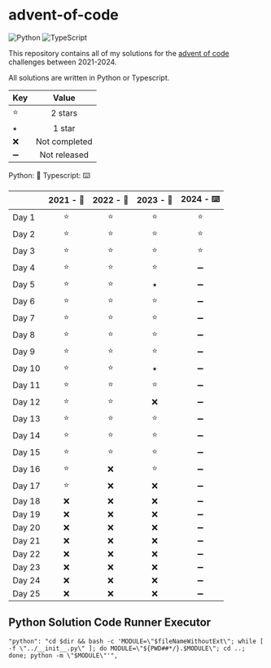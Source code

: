 # advent-of-code

![Python](https://img.shields.io/badge/python-3670A0?style=for-the-badge&logo=python&logoColor=ffdd54) ![TypeScript](https://img.shields.io/badge/typescript-%23007ACC.svg?style=for-the-badge&logo=typescript&logoColor=white)

This repository contains all of my solutions for the [advent of code](https://adventofcode.com/) challenges between 2021-2024.

All solutions are written in Python or Typescript.

| Key |     Value     |
| --- | :-----------: |
| ⭐  |    2 stars    |
| ⭑   |    1 star     |
| ❌  | Not completed |
| ➖  | Not released  |

Python: 🐍 Typescript: ⌨️

|        | 2021 - 🐍 | 2022 - 🐍 | 2023 - 🐍 | 2024 - ⌨️ |
| ------ | :-------: | :-------: | :-------: | :-------: |
| Day 1  |    ⭐     |    ⭐     |    ⭐     |    ⭐     |
| Day 2  |    ⭐     |    ⭐     |    ⭐     |    ⭐     |
| Day 3  |    ⭐     |    ⭐     |    ⭐     |    ⭐     |
| Day 4  |    ⭐     |    ⭐     |    ⭐     |    ➖     |
| Day 5  |    ⭐     |    ⭐     |     ⭑     |    ➖     |
| Day 6  |    ⭐     |    ⭐     |    ⭐     |    ➖     |
| Day 7  |    ⭐     |    ⭐     |    ⭐     |    ➖     |
| Day 8  |    ⭐     |    ⭐     |    ⭐     |    ➖     |
| Day 9  |    ⭐     |    ⭐     |    ⭐     |    ➖     |
| Day 10 |    ⭐     |    ⭐     |     ⭑     |    ➖     |
| Day 11 |    ⭐     |    ⭐     |    ⭐     |    ➖     |
| Day 12 |    ⭐     |    ⭐     |    ❌     |    ➖     |
| Day 13 |    ⭐     |    ⭐     |    ⭐     |    ➖     |
| Day 14 |    ⭐     |    ⭐     |    ⭐     |    ➖     |
| Day 15 |    ⭐     |    ⭐     |    ⭐     |    ➖     |
| Day 16 |    ⭐     |    ❌     |    ⭐     |    ➖     |
| Day 17 |    ⭐     |    ❌     |    ❌     |    ➖     |
| Day 18 |    ❌     |    ❌     |    ❌     |    ➖     |
| Day 19 |    ❌     |    ❌     |    ❌     |    ➖     |
| Day 20 |    ❌     |    ❌     |    ❌     |    ➖     |
| Day 21 |    ❌     |    ❌     |    ❌     |    ➖     |
| Day 22 |    ❌     |    ❌     |    ❌     |    ➖     |
| Day 23 |    ❌     |    ❌     |    ❌     |    ➖     |
| Day 24 |    ❌     |    ❌     |    ❌     |    ➖     |
| Day 25 |    ❌     |    ❌     |    ❌     |    ➖     |

## Python Solution Code Runner Executor

```
"python": "cd $dir && bash -c 'MODULE=\"$fileNameWithoutExt\"; while [ -f \"../__init__.py\" ]; do MODULE=\"${PWD##*/}.$MODULE\"; cd ..; done; python -m \"$MODULE\"'",
```
